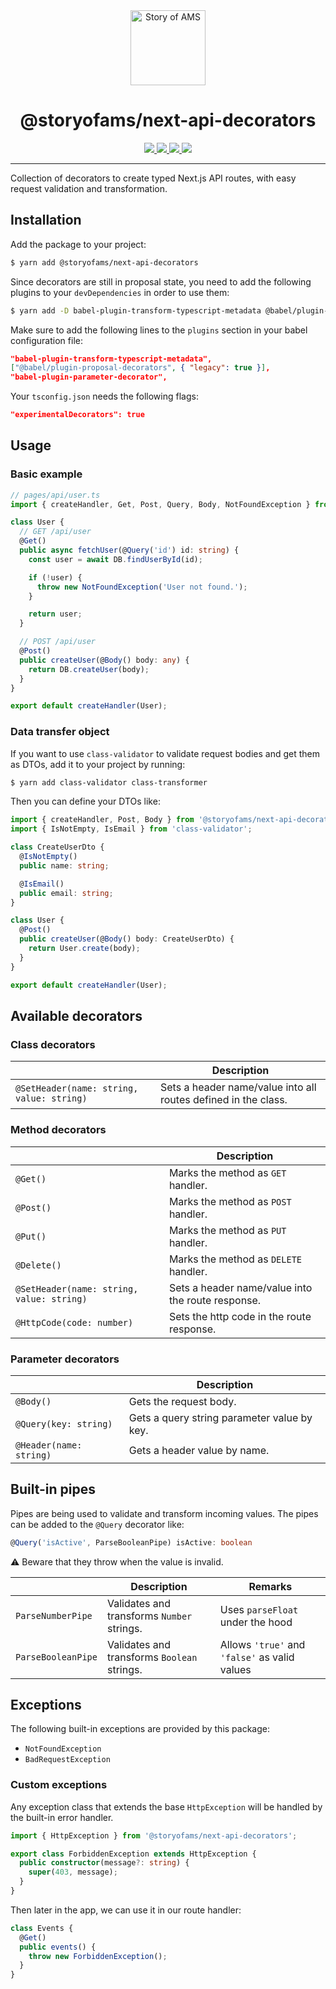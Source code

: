 <div align="center">
  <a aria-label="Story of AMS logo" href="https://storyofams.com/" target="_blank" align="center">
    <img src="https://storyofams.com/public/story-of-ams-logo-small@3x.png" alt="Story of AMS" width="120">
  </a>
  <h1 align="center">@storyofams/next-api-decorators</h1>
  <p align="center">
    <a aria-label="releases" href="https://GitHub.com/storyofams/next-api-decorators/releases/" target="_blank">
      <img src="https://github.com/storyofams/next-api-decorators/workflows/Release/badge.svg">
    </a>
    <a aria-label="npm" href="https://www.npmjs.com/package/@storyofams/next-api-decorators" target="_blank">
      <img src="https://img.shields.io/npm/v/@storyofams/next-api-decorators">
    </a>
    <a aria-label="codecov" href="https://codecov.io/gh/storyofams/next-api-decorators" target="_blank">
      <img src="https://codecov.io/gh/storyofams/next-api-decorators/branch/master/graph/badge.svg?token=ZV0YT4HU5H">
    </a>
    <a aria-label="stars" href="https://github.com/storyofams/next-api-decorators/stargazers/" target="_blank">
      <img src="https://img.shields.io/github/stars/storyofams/next-api-decorators.svg?style=social&label=Star&maxAge=86400" />
    </a>
  </p>
</div>

---

Collection of decorators to create typed Next.js API routes, with easy request validation and transformation.

## Installation

Add the package to your project:

```bash
$ yarn add @storyofams/next-api-decorators
```

Since decorators are still in proposal state, you need to add the following plugins to your `devDependencies` in order to use them:

```bash
$ yarn add -D babel-plugin-transform-typescript-metadata @babel/plugin-proposal-decorators babel-plugin-parameter-decorator
```

Make sure to add the following lines to the `plugins` section in your babel configuration file:
```json
"babel-plugin-transform-typescript-metadata",
["@babel/plugin-proposal-decorators", { "legacy": true }],
"babel-plugin-parameter-decorator",
```

Your `tsconfig.json` needs the following flags:

```json
"experimentalDecorators": true
```

## Usage

### Basic example

```ts
// pages/api/user.ts
import { createHandler, Get, Post, Query, Body, NotFoundException } from '@storyofams/next-api-decorators';

class User {
  // GET /api/user
  @Get()
  public async fetchUser(@Query('id') id: string) {
    const user = await DB.findUserById(id);

    if (!user) {
      throw new NotFoundException('User not found.');
    }

    return user;
  }

  // POST /api/user
  @Post()
  public createUser(@Body() body: any) {
    return DB.createUser(body);
  }
}

export default createHandler(User);
```

### Data transfer object

If you want to use `class-validator` to validate request bodies and get them as DTOs, add it to your project by running:

```bash
$ yarn add class-validator class-transformer
```

Then you can define your DTOs like:

```ts
import { createHandler, Post, Body } from '@storyofams/next-api-decorators';
import { IsNotEmpty, IsEmail } from 'class-validator';

class CreateUserDto {
  @IsNotEmpty()
  public name: string;

  @IsEmail()
  public email: string;
}

class User {
  @Post()
  public createUser(@Body() body: CreateUserDto) {
    return User.create(body);
  }
}

export default createHandler(User);
```

## Available decorators

### Class decorators

|                                           | Description                                                    |
| ----------------------------------------- | -------------------------------------------------------------- |
| `@SetHeader(name: string, value: string)` | Sets a header name/value into all routes defined in the class. |

### Method decorators

|                                           | Description                                       |
| ----------------------------------------- | ------------------------------------------------- |
| `@Get()`                                  | Marks the method as `GET` handler.                |
| `@Post()`                                 | Marks the method as `POST` handler.               |
| `@Put()`                                  | Marks the method as `PUT` handler.                |
| `@Delete()`                               | Marks the method as `DELETE` handler.             |
| `@SetHeader(name: string, value: string)` | Sets a header name/value into the route response. |
| `@HttpCode(code: number)`                 | Sets the http code in the route response.         |

### Parameter decorators

|                         | Description                                 |
| ----------------------- | ------------------------------------------- |
| `@Body()`               | Gets the request body.                      |
| `@Query(key: string)`   | Gets a query string parameter value by key. |
| `@Header(name: string)` | Gets a header value by name.                |




## Built-in pipes

Pipes are being used to validate and transform incoming values. The pipes can be added to the `@Query` decorator like:

```ts
@Query('isActive', ParseBooleanPipe) isActive: boolean
```

⚠️ Beware that they throw when the value is invalid.

|                    | Description                                 | Remarks                                       |
| ------------------ | ------------------------------------------- | --------------------------------------------- |
| `ParseNumberPipe`  | Validates and transforms `Number` strings.  | Uses `parseFloat` under the hood              |
| `ParseBooleanPipe` | Validates and transforms `Boolean` strings. | Allows `'true'` and `'false'` as valid values |


## Exceptions

The following built-in exceptions are provided by this package:

* `NotFoundException`
* `BadRequestException`


### Custom exceptions

Any exception class that extends the base `HttpException` will be handled by the built-in error handler.

```ts
import { HttpException } from '@storyofams/next-api-decorators';

export class ForbiddenException extends HttpException {
  public constructor(message?: string) {
    super(403, message);
  }
}
```

Then later in the app, we can use it in our route handler:

```ts
class Events {
  @Get()
  public events() {
    throw new ForbiddenException();
  }
}
```
